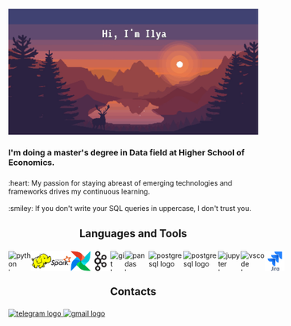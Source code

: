 
![alt text](https://github.com/Jeremix7/Jeremix7/blob/main/github.png)

<h3 align="left">I'm doing a master's degree in Data field at Higher School of Economics.</h3>

###

<p align="left"> :heart: My passion for staying abreast of emerging technologies and frameworks drives my continuous learning.<br><br> :smiley: If you don't write your SQL queries in uppercase, I don't trust you.</p>

###

<h2 align="center">Languages and Tools</h2>

###

</div>
<div style="display: flex; align-items: center;">
  <img src="https://cdn.jsdelivr.net/gh/devicons/devicon/icons/python/python-original.svg" height="40" alt="python logo" />
  <img width="10" />
  <img src="https://raw.githubusercontent.com/devicons/devicon/ca28c779441053191ff11710fe24a9e6c23690d6/icons/hadoop/hadoop-original.svg" height="40" alt="hadoop logo" />
  <img src="https://raw.githubusercontent.com/devicons/devicon/ca28c779441053191ff11710fe24a9e6c23690d6/icons/apachespark/apachespark-original-wordmark.svg" height="40" alt="spark logo" />
  <img src="https://raw.githubusercontent.com/devicons/devicon/ca28c779441053191ff11710fe24a9e6c23690d6/icons/apacheairflow/apacheairflow-original.svg" height="40" alt="airflow logo" />
  <img src="https://raw.githubusercontent.com/devicons/devicon/ca28c779441053191ff11710fe24a9e6c23690d6/icons/apachekafka/apachekafka-original.svg" height="40" alt="kafka logo" />
  <img src="https://cdn.jsdelivr.net/gh/devicons/devicon/icons/git/git-original.svg" height="40" alt="git logo" />
  <img width="10" />
  <img src="https://cdn.jsdelivr.net/gh/devicons/devicon/icons/pandas/pandas-original.svg" height="40" alt="pandas logo" />
  <img width="10" />
  <img src="https://cdn.jsdelivr.net/gh/devicons/devicon/icons/postgresql/postgresql-original.svg" height="40" alt="postgresql logo" />
  <img width="10" />
  <img src="https://github.com/GreenPlumn/gpdb/blob/master/logo-greenplum.png?raw=true" height="40" alt="postgresql logo" />
  <img width="10" />
  <img src="https://cdn.jsdelivr.net/gh/devicons/devicon/icons/jupyter/jupyter-original-wordmark.svg" height="40" alt="jupyter logo" />
  <img width="10" />
  <img src="https://cdn.jsdelivr.net/gh/devicons/devicon/icons/vscode/vscode-original.svg" height="40" alt="vscode logo" />
  <img src="https://raw.githubusercontent.com/devicons/devicon/ca28c779441053191ff11710fe24a9e6c23690d6/icons/jira/jira-original-wordmark.svg" height="40" alt="jira logo" />
</div>

<h2 align="center">Contacts</h2>

###

<div align="left">
  <a href="https://t.me/Jeremix" target="_blank">
    <img src="https://raw.githubusercontent.com/maurodesouza/profile-readme-generator/master/src/assets/icons/social/telegram/default.svg" width="52" height="40" alt="telegram logo"  />
  </a>
  <a href="y2966@yandex.ru" target="_blank">
    <img src="https://raw.githubusercontent.com/maurodesouza/profile-readme-generator/master/src/assets/icons/social/gmail/default.svg" width="52" height="40" alt="gmail logo"  />
  </a>
</div>

###

